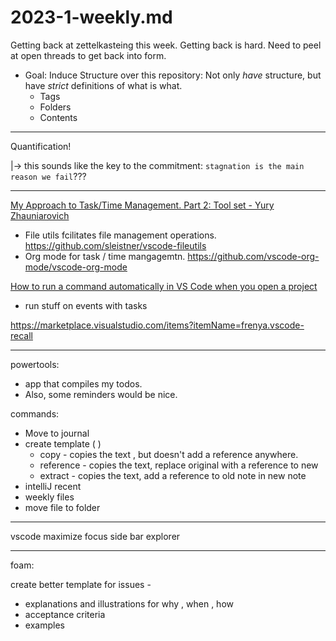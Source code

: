 # 2023-1-weekly.md

Getting back at zettelkasteing this week.
Getting back is hard. Need to peel at open threads to get back into form.

* Goal:
    Induce Structure over this repository:
    Not only *have* structure, but have *strict* definitions of what is what.
  * Tags
  * Folders
  * Contents

___

Quantification!

  |-> this sounds like the key to the commitment: `stagnation is the main reason we fail`???
  ___

  [My Approach to Task/Time Management. Part 2: Tool set - Yury Zhauniarovich](https://zhauniarovich.com/post/2020/2020-01-my-approach-to-tm-p2/)

* File utils fcilitates file management operations. <https://github.com/sleistner/vscode-fileutils>
* Org mode for task / time mangagemtn. <https://github.com/vscode-org-mode/vscode-org-mode>

[How to run a command automatically in VS Code when you open a project](https://www.roboleary.net/vscode/2020/10/19/vscode-task-onstartup.html)

* run stuff on events with tasks

<https://marketplace.visualstudio.com/items?itemName=frenya.vscode-recall>

___

powertools:

* app that compiles my todos.
* Also, some reminders would be nice.

commands:

* Move to journal
* create template ( )
  * copy - copies the text , but doesn't add a reference anywhere.
  * reference - copies the text, replace original with a reference to new
  * extract - copies the text, add a reference to old note in new note
* intelliJ recent
* weekly files
* move file to folder

___

vscode maximize focus side bar explorer  

___
foam:

create better template for issues -

* explanations and illustrations for why , when , how
* acceptance criteria
* examples
